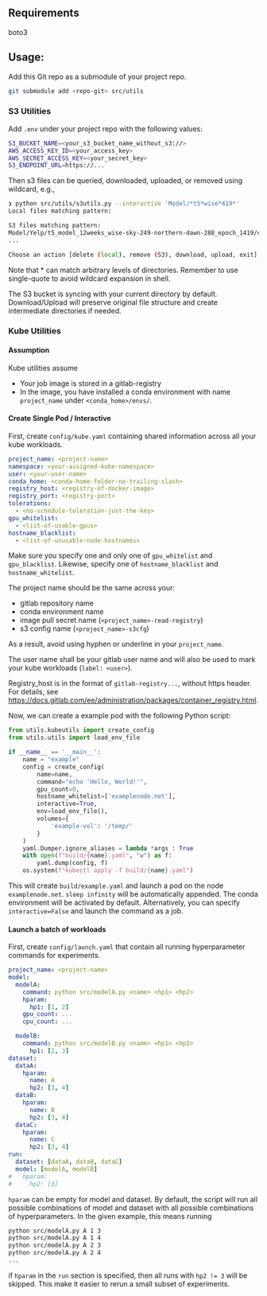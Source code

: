 ## Requirements

boto3

## Usage:

Add this Git repo as a submodule of your project repo.

```bash
git submodule add <repo-git> src/utils
```

### S3 Utilities

Add `.env` under your project repo with the following values:

```bash
S3_BUCKET_NAME=<your_s3_bucket_name_without_s3://>
AWS_ACCESS_KEY_ID=<your_access_key>
AWS_SECRET_ACCESS_KEY=<your_secret_key>
S3_ENDPOINT_URL=https://...
```

Then s3 files can be queried, downloaded, uploaded, or removed using wildcard, e.g.,

```bash
❯ python src/utils/s3utils.py --interactive 'Model/*t5*wise*419*'
Local files matching pattern:

S3 files matching pattern:
Model/Yelp/t5_model_12weeks_wise-sky-249-northern-dawn-288_epoch_1419/config.json
...

Choose an action [delete (local), remove (S3), download, upload, exit]:
```

Note that * can match arbitrary levels of directories. Remember to use single-quote to avoid wildcard expansion in shell.

The S3 bucket is syncing with your current directory by default. Download/Upload will preserve original file structure and create intermediate directories if needed.


### Kube Utilities

#### Assumption

Kube utilities assume 

* Your job image is stored in a gitlab-registry
* In the image, you have installed a conda environment with name `project_name` under `<conda_home>/envs/`.

#### Create Single Pod / Interactive

First, create `config/kube.yaml` containing shared information across all your kube workloads.

```yaml
project_name: <project-name>
namespace: <your-assigned-kube-namespace>
user: <your-user-name>
conda_home: <conda-home-folder-no-trailing-slash>
registry_host: <registry-of-docker-image>
registry_port: <registry-port>
tolerations: 
  - <no-schedule-toleration-just-the-key>
gpu_whitelist:
  - <list-of-usable-gpus>
hostname_blacklist:
  - <list-of-unusable-node-hostnames>
```

Make sure you specify one and only one of `gpu_whitelist` and `gpu_blacklist`. Likewise, specify one of `hostname_blacklist` and `hostname_whitelist`. 

The project name should be the same across your:

- gitlab repository name
- conda environment name
- image pull secret name (`<project_name>-read-registry`)
- s3 config name (`<project_name>-s3cfg`)

As a result, avoid using hyphen or underline in your `project_name`.

The user name shall be your gitlab user name and will also be used to mark your kube workloads (`label: <user>`).

Registry_host is in the format of `gitlab-registry...`, without https header. For details, see https://docs.gitlab.com/ee/administration/packages/container_registry.html.

Now, we can create a example pod with the following Python script:

```python
from utils.kubeutils import create_config
from utils.utils import load_env_file

if __name__ == '__main__':
    name = "example"
    config = create_config(
        name=name,
        command="echo 'Hello, World!'",
        gpu_count=0,
        hostname_whitelist=['examplenode.net'],
        interactive=True,
        env=load_env_file(),
        volumes={
            'example-vol': '/temp/'
        }
    )
    yaml.Dumper.ignore_aliases = lambda *args : True
    with open(f"build/{name}.yaml", "w") as f:
        yaml.dump(config, f)
    os.system(f"kubectl apply -f build/{name}.yaml")
```

This will create `build/example.yaml` and launch a pod on the node `examplenode.net`. `sleep infinity` will be automatically appended. The conda environment will be activated by default. Alternatively, you can specify `interactive=False` and launch the command as a job.

#### Launch a batch of workloads

First, create `config/launch.yaml` that contain all running hyperparameter commands for experiments. 

```yaml
project_name: <project-name>
model: 
  modelA: 
    command: python src/modelA.py <name> <hp1> <hp2>
    hparam: 
      hp1: [1, 2]
    gpu_count: ...
    cpu_count: ...

  modelB:
    command: python src/modelB.py <name> <hp1> <hp2> 
      hp1: [2, 3]
dataset:
  dataA:
    hparam:
      name: A
      hp2: [3, 4]
  dataB:
    hparam:
      name: B
      hp2: [3, 4]
  dataC:
    hparam:
      name: C
      hp2: [3, 4]
run:
  dataset: [dataA, dataB, dataC]
  model: [modelA, modelB]
#   hparam:
#     hp2: [3]
```

`hparam` can be empty for model and dataset. By default, the script will run all possible combinations of model and dataset with all possible combinations of hyperparameters. In the given example, this means running 
```bash
python src/modelA.py A 1 3
python src/modelA.py A 1 4
python src/modelA.py A 2 3
python src/modelA.py A 2 4
...
```

if `hparam` in the `run` section is specified, then all runs with `hp2 != 3` will be skipped. This make it easier to rerun a small subset of experiments.